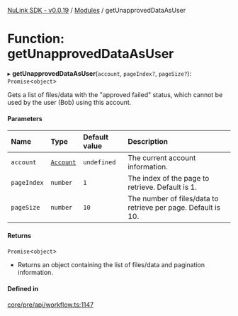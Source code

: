 [NuLink SDK - v0.0.19](../README.md) / [Modules](../modules.md) / getUnapprovedDataAsUser

# Function: getUnapprovedDataAsUser

▸ **getUnapprovedDataAsUser**(`account`, `pageIndex?`, `pageSize?`): `Promise`<`object`\>

Gets a list of files/data with the "approved failed" status, which cannot be used by the user (Bob) using this account.

#### Parameters

| Name | Type | Default value | Description |
| :------ | :------ | :------ | :------ |
| `account` | [`Account`](../classes/Account.md) | `undefined` | The current account information. |
| `pageIndex` | `number` | `1` | The index of the page to retrieve. Default is 1. |
| `pageSize` | `number` | `10` | The number of files/data to retrieve per page. Default is 10. |

#### Returns

`Promise`<`object`\>

- Returns an object containing the list of files/data and pagination information.

#### Defined in

[core/pre/api/workflow.ts:1147](https://github.com/NuLink-network/nulink-sdk/blob/3448e77/src/core/pre/api/workflow.ts#L1147)
